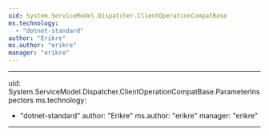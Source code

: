 ```yaml
---
uid: System.ServiceModel.Dispatcher.ClientOperationCompatBase
ms.technology: 
  - "dotnet-standard"
author: "Erikre"
ms.author: "erikre"
manager: "erikre"
---
```


---
uid: System.ServiceModel.Dispatcher.ClientOperationCompatBase.ParameterInspectors
ms.technology: 
  - "dotnet-standard"
author: "Erikre"
ms.author: "erikre"
manager: "erikre"
---
